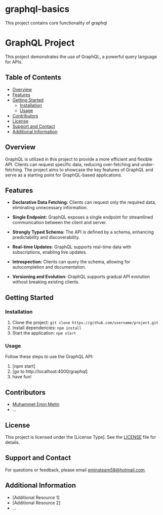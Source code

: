# graphql-basics
This project contains core functionality of graphql

# GraphQL Project

This project demonstrates the use of GraphQL, a powerful query language for APIs.

## Table of Contents

- [Overview](#overview)
- [Features](#features)
- [Getting Started](#getting-started)
  - [Installation](#installation)
  - [Usage](#usage)
- [Contributors](#contributors)
- [License](#license)
- [Support and Contact](#support-and-contact)
- [Additional Information](#additional-information)

## Overview

GraphQL is utilized in this project to provide a more efficient and flexible API. Clients can request specific data, reducing over-fetching and under-fetching. The project aims to showcase the key features of GraphQL and serve as a starting point for GraphQL-based applications.

## Features

- **Declarative Data Fetching:** Clients can request only the required data, eliminating unnecessary information.

- **Single Endpoint:** GraphQL exposes a single endpoint for streamlined communication between the client and server.

- **Strongly Typed Schema:** The API is defined by a schema, enhancing predictability and discoverability.

- **Real-time Updates:** GraphQL supports real-time data with subscriptions, enabling live updates.

- **Introspection:** Clients can query the schema, allowing for autocompletion and documentation.

- **Versioning and Evolution:** GraphQL supports gradual API evolution without breaking existing clients.

## Getting Started

### Installation

1. Clone the project: `git clone https://github.com/username/project.git`
2. Install dependencies: `npm install`
3. Start the application: `npm start`

### Usage

Follow these steps to use the GraphQL API:

1. [npm start]
2. [go to http://localhost:4000/graphql]
3. have fun!

## Contributors

- [Muhammet Emin Metin](https://github.com/eminmetin)
- ...

## License

This project is licensed under the [License Type]. See the [LICENSE](LICENSE) file for details.

## Support and Contact

For questions or feedback, please email [eminsteam58@hotmail.com](mailto:eminsteam58@hotmail.com).

## Additional Information

- [Additional Resource 1]
- [Additional Resource 2]
- ...
